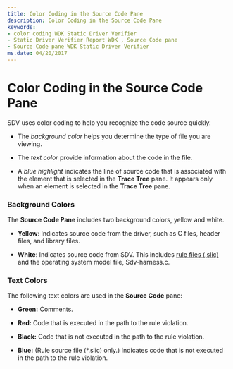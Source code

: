 ```yaml
---
title: Color Coding in the Source Code Pane
description: Color Coding in the Source Code Pane
keywords:
- color coding WDK Static Driver Verifier
- Static Driver Verifier Report WDK , Source Code pane
- Source Code pane WDK Static Driver Verifier
ms.date: 04/20/2017
---
```


# Color Coding in the Source Code Pane


SDV uses color coding to help you recognize the code source quickly.

-   The *background color* helps you determine the type of file you are viewing.

-   The *text color* provide information about the code in the file.

-   A *blue highlight* indicates the line of source code that is associated with the element that is selected in the **Trace Tree** pane. It appears only when an element is selected in the **Trace Tree** pane.

### <span id="background_colors"></span><span id="BACKGROUND_COLORS"></span>Background Colors

The **Source Code Pane** includes two background colors, yellow and white.

-   **Yellow**: Indicates source code from the driver, such as C files, header files, and library files.

-   **White**: Indicates source code from SDV. This includes [rule files (.slic)](static-driver-verifier-rule.md) and the operating system model file, Sdv-harness.c.

### <span id="text_colors"></span><span id="TEXT_COLORS"></span>Text Colors

The following text colors are used in the **Source Code** pane:

-   **Green:** Comments.

-   **Red:** Code that is executed in the path to the rule violation.

-   **Black:** Code that is not executed in the path to the rule violation.

-   **Blue:** (Rule source file (\*.slic) only.) Indicates code that is not executed in the path to the rule violation.

 

 





